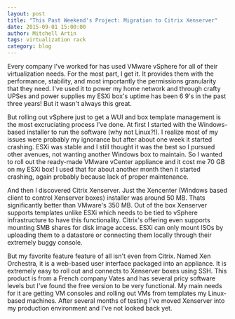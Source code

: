 ```yaml
---
layout: post
title: "This Past Weekend's Project: Migration to Citrix Xenserver"
date: 2015-09-01 15:00:00
author: Mitchell Artin
tags: virtualization rack
category: blog
---
```

Every company I've worked for has used VMware vSphere for all of their virtualization needs. For the most part, I get it.  It provides them with the performance, stability, and most importantly the permissions granularity that they need.  I've used it to power my home network and through crafty UPSes and power supplies my ESXi box's uptime has been 6 9's in the past three years!  But it wasn't always this great.

But rolling out vSphere just to get a WUI and box template management is the most excruciating process I've done.  At first I started with the Windows-based installer to run the software (why not Linux?!).  I realize most of my issues were probably my ignorance but after about one week it started crashing.  ESXi was stable and I still thought it was the best so I pursued other avenues, not wanting another Windows box to maintain.  So I wanted to roll out the ready-made VMware vCenter appliance and it cost me 70 GB on my ESXi box!  I used that for about another month then it started crashing, again probably because lack of proper maintenance.

And then I discovered Citrix Xenserver.  Just the Xencenter (Windows based client to control Xenserver boxes) installer was around 50 MB.  Thats significantly better than VMware's 350 MB.  Out of the box Xenserver supports templates unlike ESXi which needs to be tied to vSphere infrastructure to have this functionality.  Citrix's offering even supports mounting SMB shares for disk image access.  ESXi can only mount ISOs by uploading them to a datastore or connecting them locally through their extremely buggy console.

But my favorite feature feature of all isn't even from Citrix.  Named Xen Orchestra, it is a web-based user interface packaged into an appliance.  It is extremely easy to roll out and connects to Xenserver boxes using SSH.  This product is from a French company Vates and has several pricy software levels but I've found the free version to be very functional.  My main needs for it are getting VM consoles and rolling out VMs from templates my Linux-based machines.  After several months of testing I've moved Xenserver into my production environment and I've not looked back yet.